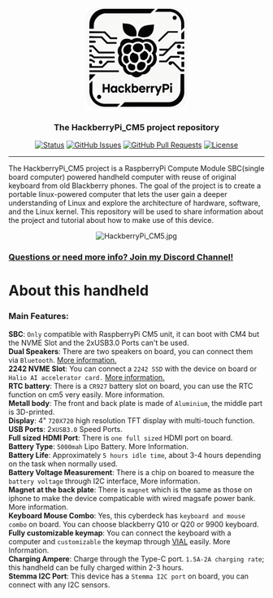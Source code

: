 <p align="center">
<img src="HackberryPi_Logo.png" alt="Redox logo" width="200"/>
 </p>

 <h3 align="center">The HackberryPi_CM5 project repository</h3>

<div align="center">

[![Status](https://img.shields.io/badge/status-active-success.svg)]()
[![GitHub Issues](https://img.shields.io/github/issues/zitaotech/HackberryPiCM5.svg)](https://github.com/ZitaoTech/HackberryPiCM5/issues)
[![GitHub Pull Requests](https://img.shields.io/github/issues-pr/zitaotech/HackberryPiCM5.svg)](https://github.com/ZitaoTech/HackberryPiCM5/pulls)
[![License](https://img.shields.io/badge/license-MIT-blue.svg)](/LICENSE)

</div>

---

The HackberryPi_CM5 project is a RaspberryPi Compute Module SBC(single board computer) powered handheld computer with reuse of original keyboard from old Blackberry phones. The goal of the project is to create a portable linux-powered computer that lets the user gain a deeper understanding of Linux and explore the architecture of hardware, software, and the Linux kernel. This repository will be used to share information about the project and tutorial about how to make use of this device.

<p align="center">
<img src="img/HackberryPi_Q10" alt="HackberryPi_CM5.jpg" width="800" style="border-radius:3%"/>
</p>

 ### [Questions or need more info? Join my Discord Channel!](https://discord.gg/WzPthAmMbP)  
 # <a name='About this handheld  '>About this handheld</a>
 
 ### Main Features:  
 **SBC**: ```Only``` compatible with RaspberryPi CM5 unit, it can boot with CM4 but the NVME Slot and the 2xUSB3.0 Ports can't be used.  
 **Dual Speakers**: There are two speakers on board, you can connect them via ```Bluetooth```. [More information.](https://github.com/ZitaoTech/HackberryPiCM5/tree/main/Speakers)  
 **2242 NVME Slot**: You can connect a ```2242 SSD``` with the device on board or ```Halio AI accelerator card.``` [More information.](https://github.com/ZitaoTech/HackberryPiCM5/tree/main/NVME%20Slot)  
 **RTC battery**: There is a ```CR927``` battery slot on board, you can use the RTC function on cm5 very easily. More information.  
 **Metall body**: The front and back plate is made of ```Aluminium```, the middle part is 3D-printed.  
 **Display**: 4" ```720X720``` high resolution TFT display with multi-touch function.  
 **USB Ports**: 2x```USB3.0``` Speed Ports.  
 **Full sized HDMI Port**: There is ```one full sized``` HDMI port on board.  
 **Battery Type**: ```5000mah``` Lipo Battery. More Information.  
 **Battery Life**: Approximately ```5 hours idle time```, about 3-4 hours depending on the task when normally used.  
 **Battery Voltage Measurement**: There is a chip on boared to measure the ```battery voltage``` through I2C interface, More information.   
 **Magnet at the back plate**: There is ```magnet``` which is the same as those on iphone to make the device compaticable with wired magsafe power bank. More information.   
 **Keyboard Mouse Combo**: Yes, this cyberdeck has ```keyboard and mouse combo``` on board. You can choose blackberry Q10 or Q20 or 9900 keyboard.  
 **Fully customizable keymap**: You can connect the keyboard with a computer and ```customizable``` the keymap through [VIAL](https://get.vial.today/) easily. More Information.  
 **Charging Ampere**: Charge through the Type-C port. ```1.5A-2A charging rate```; this handheld can be fully charged within 2-3 hours.  
 **Stemma I2C Port**: This device has a ```Stemma I2C port``` on board, you can connect with any I2C sensors.  
 
